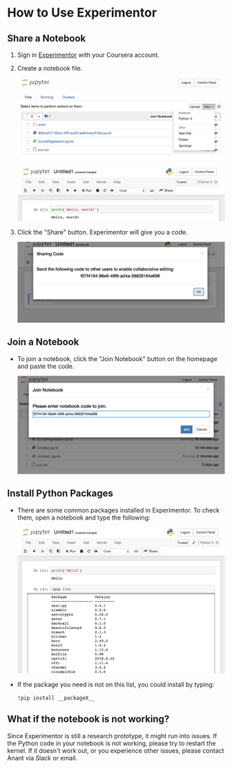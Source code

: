 # How to Use Experimentor


## Share a Notebook
1. Sign in [Experimentor](https://experimentorx.mentoracademy.org) with your Coursera account.

2. Create a notebook file.

    ![](assets/create.jpg)

    ![](assets/notebook.jpg)

3. Click the "Share" button. Experimentor will give you a code.

    ![](assets/code.jpg)

## Join a Notebook

- To join a notebook, click the "Join Notebook" button on the homepage and paste the code.

    ![](assets/join.jpg)

## Install Python Packages

- There are some common packages installed in Experimentor. To check them, open a notebook and type the following:

    ![](assets/list.jpg)

- If the package you need is not on this list, you could install by typing:

    ```
    !pip install __packageX__
    ```

## What if the notebook is not working?

Since Experimentor is still a research prototype, it might run into issues. If the Python code in your notebook is not working, please try to restart the kernel. If it doesn't work out, or you experience other issues, please contact Anant via Slack or email.